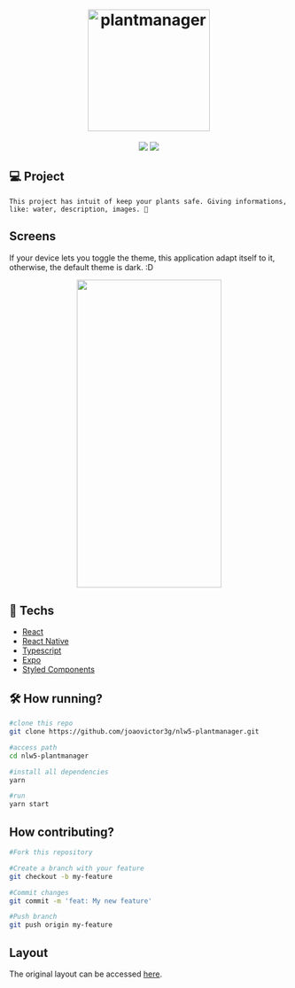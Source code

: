 <h1 align="center">
  <img alt="plantmanager" title="plantmanager" src="https://i.imgur.com/QSZilhm.png" width="220px" />
</h1>

<div align="center">
    <img src="https://img.shields.io/badge/joaovictor3g-plantmanager-nlw5" />
    <img src="https://img.shields.io/badge/license-MIT-green"/>
</div>

## 💻 Project
    This project has intuit of keep your plants safe. Giving informations, like: water, description, images. 🌱

## Screens
If your device lets you toggle the theme, this application adapt itself to it, otherwise, the default theme is dark. :D
<div align="center"> 
    <img src="./assets/gifs/firstscreen.gif" 
        height="556"
        width="261" 
    />
</div>

## 🚀 Techs

- [React](https://pt-br.reactjs.org/)
- [React Native](https://reactnative.dev/)
- [Typescript](https://www.typescriptlang.org/)
- [Expo](https://expo.io/)
- [Styled Components](https://styled-components.com/)

## 

## 🛠️ How running?
```bash
#clone this repo
git clone https://github.com/joaovictor3g/nlw5-plantmanager.git

#access path
cd nlw5-plantmanager

#install all dependencies
yarn

#run 
yarn start
```

## How contributing?
```bash
#Fork this repository

#Create a branch with your feature 
git checkout -b my-feature

#Commit changes 
git commit -m 'feat: My new feature'

#Push branch 
git push origin my-feature
```

## Layout
The original layout can be accessed [here](https://www.figma.com/file/oYLwKSwj5WbKM4HVvxCdLq/PlantManager-(Copy)).





